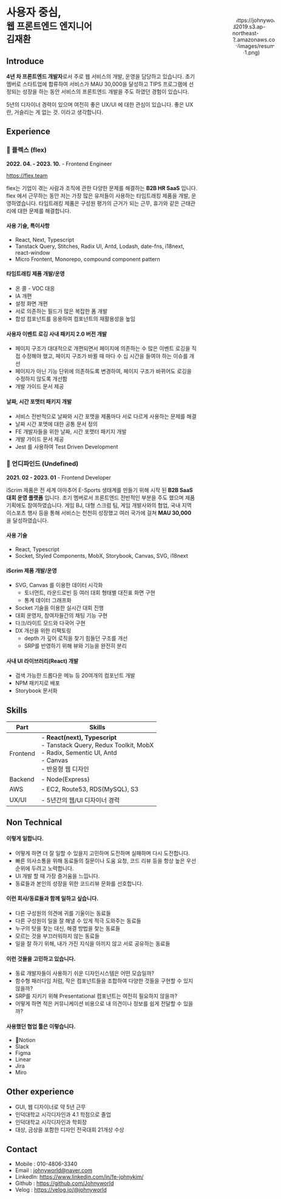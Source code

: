 # 사용자 중심,<br><sub>웹 프론트엔드 엔지니어<br>김재환</sub>

## Introduce

**4년 차 프론트엔드 개발자**로서 주로 웹 서비스의 개발, 운영을 담당하고 있습니다.
초기 멤버로 스타트업에 합류하여 서비스가 MAU 30,000을 달성하고 TIPS 프로그램에 선정되는 성장을 하는 동안 서비스의 프론트엔드 개발을 주도 하였던 경험이 있습니다.

5년의 디자이너 경력이 있으며 여전히 좋은 UX/UI 에 대한 관심이 있습니다. 좋은 UX란, 거슬리는 게 없는 것. 이라고 생각합니다.

## Experience

### 🏢 플렉스 (flex)

**2022. 04. - 2023. 10.** - Frontend Engineer

https://flex.team

flex는 기업이 겪는 사람과 조직에 관한 다양한 문제를 해결하는 **B2B HR SaaS** 입니다. flex 에서 근무하는 동안 저는 가장 많은 유저들이 사용하는 타임트래킹 제품을 개발, 운영하였습니다. 타임트래킹 제품은 구성원 평가의 근거가 되는 근무, 휴가와 같은 근태관리에 대한 문제를 해결합니다.

#### 사용 기술, 특이사항

- React, Next, Typescript
- Tanstack Query, Stitches, Radix UI, Antd, Lodash, date-fns, i18next, react-window
- Micro Frontent, Monorepo, compound component pattern

#### 타임트래킹 제품 개발/운영

- 온 콜 - VOC 대응
- IA 개편
- 설정 화면 개편
- 서로 의존하는 필드가 많은 복잡한 폼 개발
- 합성 컴포넌트를 응용하여 컴포넌트의 재활용성을 높임

#### 사용자 이벤트 로깅 사내 패키지 2.0 버전 개발

- 페이지 구조가 대대적으로 개편되면서 페이지에 의존하는 수 많은 이벤트 로깅을 직접 수정해야 했고, 페이지 구조가 바뀔 때 마다 수 십 시간을 들여야 하는 이슈를 개선
- 페이지가 아닌 기능 단위에 의존하도록 변경하여, 페이지 구조가 바뀌어도 로깅을 수정하지 않도록 개선함
- 개발 가이드 문서 제공

#### 날짜, 시간 포맷터 패키지 개발

- 서비스 전반적으로 날짜와 시간 포맷을 제품마다 서로 다르게 사용하는 문제를 해결
- 날짜 시간 포맷에 대한 공통 문서 정의
- FE 개발자들을 위한 날짜, 시간 포맷터 패키지 개발
- 개발 가이드 문서 제공
- Jest 를 사용하여 Test Driven Development

### 🏢 언디파인드 (Undefined)

**2021. 02 - 2023. 01** - Frontend Developer

iScrim 제품은 전 세계 아마추어 E-Sports 생태계를 만들기 위해 시작 된 **B2B SaaS 대회 운영 플랫폼** 입니다. 초기 멤버로서 프론트엔드 전반적인 부분을 주도 했으며 제품 기획에도 참여하였습니다. 게임 BJ, 대형 스크럼 팀, 게임 개발사와의 협업, 국내 지역 이스포츠 행사 등을 통해 서비스는 천천히 성장했고 여러 국가에 걸쳐 **MAU 30,000** 을 달성하였습니다.
#### 사용 기술

- React, Typescript
- Socket, Styled Components, MobX, Storybook, Canvas, SVG, i18next

#### iScrim 제품 개발/운영

- SVG, Canvas 를 이용한 데이터 시각화
	- 토너먼트, 라운드로빈 등 여러 대회 형태별 대진표 화면 구현
	- 통계 데이터 그래프화
- Socket 기술을 이용한 실시간 대회 진행
- 대회 운영자, 참여자들간의 채팅 기능 구현
- 다크/라이트 모드와 다국어 구현
- DX 개선을 위한 리팩토링
	- depth 가 깊어 로직을 찾기 힘들던 구조를 개선
	- SRP를 반영하기 위해 뷰와 기능을 완전히 분리

#### 사내 UI 라이브러리(React) 개발

- 검색 가능한 드롭다운 메뉴 등 20여개의 컴포넌트 개발
- NPM 패키지로 배포
- Storybook 문서화

## Skills

| Part | Skills |
|---|---|
| Frontend | - **React(next), Typescript<br>**- Tanstack Query, Redux Toolkit, MobX<br>- Radix, Sementic UI, Antd<br>- Canvas<br>- 반응형 웹 디자인<br> |
| Backend | - Node(Express) |
| AWS | - EC2, Route53, RDS(MySQL), S3 |
| UX/UI | - 5년간의 웹/UI 디자이너 경력 |

## Non Technical

#### 이렇게 일합니다.

- 어떻게 하면 더 잘 일할 수 있을지 고민하며 도전하며 실패하며 다시 도전합니다.
- 빠른 의사소통을 위해 동료들의 질문이나 도움 요청, 코드 리뷰 등을 항상 높은 우선 순위에 두려고 노력합니다.
- UI 개발 할 때 가장 즐거움을 느낍니다.
- 동료들과 본인의 성장을 위한 코드리뷰 문화를 선호합니다.

#### 이런 회사/동료들과 함께 일하고 싶습니다.

- 다른 구성원의 의견에 귀를 기울이는 동료들
- 다른 구성원이 일을 잘 해낼 수 있게 적극 도와주는 동료들
- 누구의 탓을 찾는 대신, 해결 방법을 찾는 동료들
- 모르는 것을 부끄러워하지 않는 동료들
- 일을 잘 하기 위해, 내가 가진 지식을 아끼지 않고 서로 공유하는 동료들

#### 이런 것들을 고민하고 있습니다.

- 동료 개발자들이 사용하기 쉬운 디자인시스템은 어떤 모습일까?
- 함수형 패러다임 처럼, 작은 컴포넌트들을 조합하여 다양한 것들을 구현할 수 있지 않을까?
- SRP를 지키기 위해 Presentational 컴포넌트는 여전히 필요하지 않을까?
- 어떻게 하면 적은 커뮤니케이션 비용으로 내 의견이나 정보를 쉽게 전달할 수 있을까?

#### 사용했던 협업 툴은 이렇습니다.

- Notion
- Slack
- Figma
- Linear
- Jira
- Miro

## Other experience

- GUI, 웹 디자이너로 약 5년 근무
- 인덕대학교 시각디자인과 4.1 학점으로 졸업
- 인덕대학교 시각디자인과 학회장
- 대상, 금상을 포함한 디자인 전국대회 21개상 수상

## Contact

- Mobile : 010-4806-3340
- Email : johnyworld@naver.com
- LinkedIn: https://www.linkedin.com/in/fe-johnykim/
- Github : https://github.com/Johnyworld
- Velog : https://velog.io/@johnyworld

<div class='cv_profile_L9T3v'>
![](https://johnyworld2019.s3.ap-northeast-2.amazonaws.com/images/resume/me-1.png)
</div>

<style>
div.cv_profile_L9T3v {
  position: absolute;
  top: 106px;
  right: 16px;
  width: 120px;
  height: 120px;
  border-radius: 60px;
  overflow: hidden;
  margin: 0;
  filter: grayscale(1);
}

div.cv_profile_L9T3v img {
  width: 100%;
  height: 100%;
  object-fit: cover;
}

@media screen and (max-width: 566px) {
  div.cv_profile_L9T3v  {
    width: 70px;
    height: 70px;
    z-index: -1;
	opacity: 0.8;
  }
}
</style>